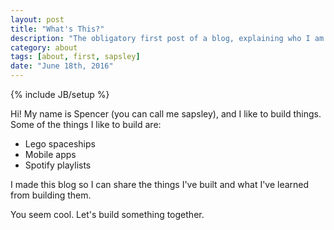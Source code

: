 ```yaml
---
layout: post
title: "What's This?"
description: "The obligatory first post of a blog, explaining who I am and what I'm doing"
category: about
tags: [about, first, sapsley]
date: "June 18th, 2016"
---
```

{% include JB/setup %}

Hi! My name is Spencer (you can call me sapsley), and I like to build things.  Some of the things I like to build are:

* Lego spaceships
* Mobile apps
* Spotify playlists

I made this blog so I can share the things I've built and what I've learned from building them.  

You seem cool.  Let's build something together.